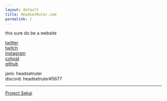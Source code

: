 ```yaml
---
layout: default
title: HeadsetRuler.com
permalink: /
---
```


this sure do be a website

[twitter](https://twitter.com/headsetruler)  
[twitch](https://twitch.tv/headsetruler)  
[instagram](https://instagram.com/eggboiy)  
[cohost](https://cohost.org/headsetruler)  
[github](https://github.com/alph4numb3r)  

jami: headsetruler  
discord: headsetruler#5677

---

[Project Sekai](/sekai)
